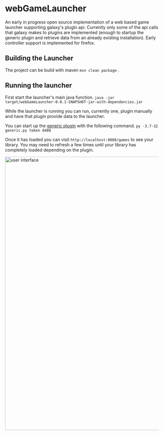 # webGameLauncher
An early in progress open source implementation of a web based game launcher supporting galaxy's plugin api. Currently only some of the api calls that galaxy makes to plugins are implemented (enough to startup the generic plugin and retrieve data from an already existing installation). Early controller support is implemented for firefox.

## Building the Launcher
The project can be build with maven `mvn clean package` .

## Running the launcher
First start the launcher's main java function.
`java -jar target/webGameLauncher-0.0.1-SNAPSHOT-jar-with-dependencies.jar`

While the launcher is running you can run, currently one, plugin manually and have that plugin provide data to the launcher.

You can start up the [generic plugin](https://github.com/AndrewDWhite/GalaxyGenericImporterPlugin) with the following command.
`py -3.7-32 generic.py token 8488`

Once it has loaded you can visit `http://localhost:8080/games` to see your library. You may need to refresh a few times until your library has completely loaded depending on the plugin.

<img width="894" alt="user interface" src="https://user-images.githubusercontent.com/972757/190617998-fb50106d-ec96-42c2-b9a6-7921df6cbce4.png">
